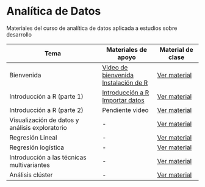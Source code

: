 # Analítica de Datos

Materiales del curso de analítica de datos aplicada a estudios sobre desarrollo

| Tema | Materiales de apoyo | Material de clase |
|------|---------------------|-------------------|
| Bienvenida | [Video de bienvenida](https://youtu.be/ySKIVbcQrhk)<br/>[Instalación de R](https://youtu.be/TKplIIwwdEk) | [Ver material](https://jgbabativam.github.io/AnaDatos/0Intro.html) |
| Introducción a R (parte 1) | [Introducción a R](https://youtu.be/TlOKN0UzbB0) <br/>[Importar datos](https://youtu.be/FkpIpLgI7es) | [Ver material](https://jgbabativam.github.io/AnaDatos/1Intro.html) |
| Introducción a R (parte 2) | Pendiente video | [Ver material](https://jgbabativam.github.io/AnaDatos/2Intro.html) |
| Visualización de datos y análisis exploratorio | - | [Ver material](https://jgbabativam.github.io/AnaDatos/3Exploratorio.html) |
| Regresión Lineal | - | [Ver material](https://jgbabativam.github.io/AnaDatos/2Regression.html) |
| Regresión logística | - | [Ver material](https://jgbabativam.github.io/AnaDatos/3LogitRegression.html) |
| Introducción a las técnicas multivariantes | - | [Ver material](https://jgbabativam.github.io/AnaDatos/4PCA.html) |
| Análisis clúster | - | [Ver material](https://jgbabativam.github.io/AnaDatos/5Cluster.html) |
